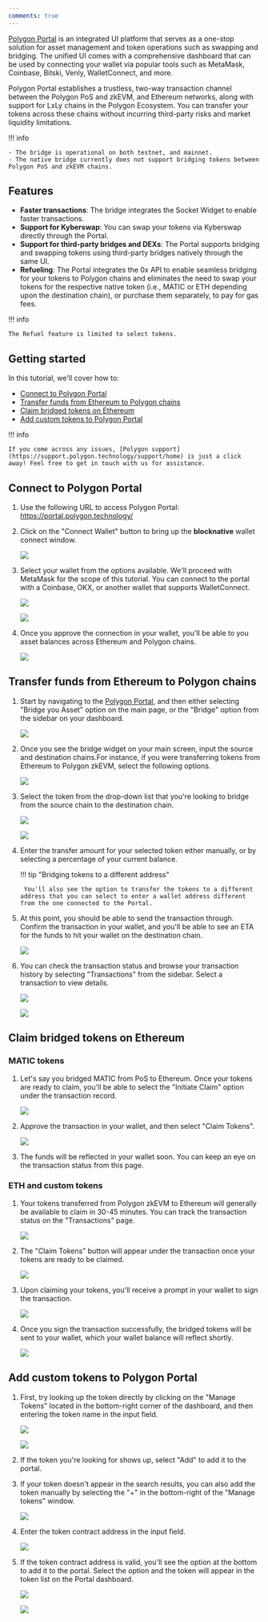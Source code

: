 ```yaml
---
comments: true
---
```


[Polygon Portal](https://portal.polygon.technology/) is an integrated UI platform that serves as a one-stop solution for asset management and token operations such as swapping and bridging. The unified UI comes with a comprehensive dashboard that can be used by connecting your wallet via popular tools such as MetaMask, Coinbase, Bitski, Venly, WalletConnect, and more. 

Polygon Portal establishes a trustless, two-way transaction channel between the Polygon PoS and zkEVM, and Ethereum networks, along with support for LxLy chains in the Polygon Ecosystem. You can transfer your tokens across these chains without incurring third-party risks and market liquidity limitations.

!!! info

    - The bridge is operational on both testnet, and mainnet.
    - The native bridge currently does not support bridging tokens between Polygon PoS and zkEVM chains.

## Features

- **Faster transactions**: The bridge integrates the Socket Widget to enable faster transactions.
- **Support for Kyberswap**: You can swap your tokens via Kyberswap directly through the Portal.
- **Support for third-party bridges and DEXs**: The Portal supports bridging and swapping tokens using third-party bridges natively through the same UI.
- **Refueling**: The Portal integrates the 0x API to enable seamless bridging for your tokens to Polygon chains and eliminates the need to swap your tokens for the respective native token (i.e., MATIC or ETH depending upon the destination chain), or purchase them separately, to pay for gas fees.

!!! info

    The Refuel feature is limited to select tokens.


## Getting started

In this tutorial, we'll cover how to:

<!-- no toc -->
- [Connect to Polygon Portal](#connect-to-polygon-portal)
- [Transfer funds from Ethereum to Polygon chains](#transfer-funds-from-ethereum-to-polygon-chains)
- [Claim bridged tokens on Ethereum](#claim-bridged-tokens-on-ethereum)
- [Add custom tokens to Polygon Portal](#add-custom-tokens-to-polygon-portal)

!!! info

    If you come across any issues, [Polygon support](https://support.polygon.technology/support/home) is just a click away! Feel free to get in touch with us for assistance.

## Connect to Polygon Portal

1. Use the following URL to access Polygon Portal: https://portal.polygon.technology/

2. Click on the "Connect Wallet" button to bring up the **blocknative** wallet connect window.

    ![](../../img/tools/portal/portal-1.png)

3. Select your wallet from the options available. We'll proceed with MetaMask for the scope of this tutorial. You can connect to the portal with a Coinbase, OKX, or another wallet that supports WalletConnect.

    ![](../../img/tools/portal/portal-2.png)

    ![](../../img/tools/portal/portal-24.png)

4. Once you approve the connection in your wallet, you'll be able to you asset balances across Ethereum and Polygon chains.

    ![](../../img/tools/portal/portal-25.png)

## Transfer funds from Ethereum to Polygon chains

1. Start by navigating to the [Polygon Portal](https://portal.polygon.technology/), and then either selecting "Bridge you Asset" option on the main page, or the "Bridge" option from the sidebar on your dashboard.

    ![](../../img/tools/portal/portal-3.png)

2. Once you see the bridge widget on your main screen, input the source and destination chains.For instance, if you were transferring tokens from Ethereum to Polygon zkEVM, select the following options.

    ![](../../img/tools/portal/portal-4.png)

3. Select the token from the drop-down list that you're looking to bridge from the source chain to the destination chain.

    ![](../../img/tools/portal/portal-5.png)

    ![](../../img/tools/portal/portal-6.png)

4. Enter the transfer amount for your selected token either manually, or by selecting a percentage of your current balance.

    !!! tip "Bridging tokens to a different address"

        You'll also see the option to transfer the tokens to a different address that you can select to enter a wallet address different from the one connected to the Portal.

5. At this point, you should be able to send the transaction through. Confirm the transaction in your wallet, and you'll be able to see an ETA for the funds to hit your wallet on the destination chain.

    ![](../../img/tools/portal/portal-7.png)

6. You can check the transaction status and browse your transaction history by selecting "Transactions" from the sidebar. Select a transaction to view details.

    ![](../../img/tools/portal/portal-8.png)

    ![](../../img/tools/portal/portal-9.png)

## Claim bridged tokens on Ethereum

### MATIC tokens

1. Let's say you bridged MATIC from PoS to Ethereum. Once your tokens are ready to claim, you'll be able to select the "Initiate Claim" option under the transaction record.

    ![](../../img/tools/portal/portal-14.png)

2. Approve the transaction in your wallet, and then select "Claim Tokens".

    ![](../../img/tools/portal/portal-15.png)

3. The funds will be reflected in your wallet soon. You can keep an eye on the transaction status from this page.

### ETH and custom tokens

1. Your tokens transferred from Polygon zkEVM to Ethereum will generally be available to claim in 30-45 minutes. You can track the transaction status on the "Transactions" page.

    ![](../../img/tools/portal/portal-10.png)

2. The "Claim Tokens" button will appear under the transaction once your tokens are ready to be claimed.

    ![](../../img/tools/portal/portal-11.png)

3. Upon claiming your tokens, you'll receive a prompt in your wallet to sign the transaction.

    ![](../../img/tools/portal/portal-12.png)

4. Once you sign the transaction successfully, the bridged tokens will be sent to your wallet, which your wallet balance will reflect shortly.

    ![](../../img/tools/portal/portal-13.png)

## Add custom tokens to Polygon Portal

1. First, try looking up the token directly by clicking on the "Manage Tokens" located in the bottom-right corner of the dashboard, and then entering the token name in the input field.

    ![](../../img/tools/portal/portal-16.png)

    ![](../../img/tools/portal/portal-26.png)

2. If the token you're looking for shows up, select "Add" to add it to the portal.

3. If your token doesn't appear in the search results, you can also add the token manually by selecting the "+" in the bottom-right of the "Manage tokens" window.

    ![](../../img/tools/portal/portal-20.png)

4. Enter the token contract address in the input field.

    ![](../../img/tools/portal/portal-21.png)

5. If the token contract address is valid, you'll see the option at the bottom to add it to the portal. Select the option and the token will appear in the token list on the Portal dashboard.

    ![](../../img/tools/portal/portal-22.png)

    ![](../../img/tools/portal/portal-23.png)

